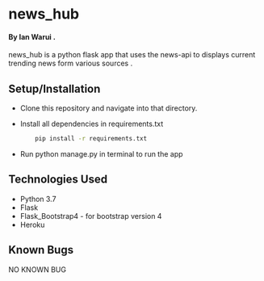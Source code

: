 # news_hub

#### By Ian Warui .
news_hub is a python flask app that uses the news-api to displays current trending news form various sources .

## Setup/Installation
* Clone this repository and navigate into that directory.
* Install all dependencies in requirements.txt

    ```bash
        pip install -r requirements.txt
    ```
* Run python manage.py in terminal to run the app

## Technologies Used
+ Python 3.7
+ Flask
+ Flask_Bootstrap4 - for bootstrap version 4
+ Heroku 

## Known Bugs
  NO KNOWN BUG
